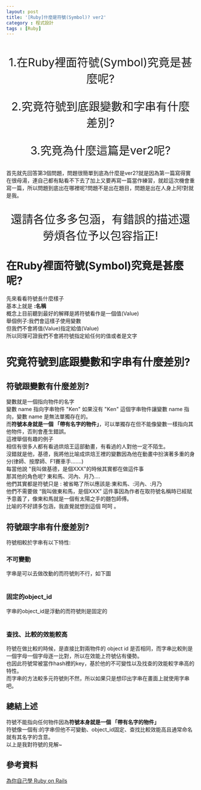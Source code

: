 ```yaml
---
layout: post
title: '[Ruby]什麼是符號(Symbol)? ver2'
category : 程式設計
tags : [Ruby]
---
```


<img src="https://miro.medium.com/max/963/1*9J4PA97thU2ETWAwaUkcrg.png" alt="">
  <p style="font-size:30px; text-align: center;">1.在Ruby裡面符號(Symbol)究竟是甚麼呢?</p>
  <p style="font-size:30px; text-align: center;">2.究竟符號到底跟變數和字串有什麼差別?</p>
  <p style="font-size:30px; text-align: center;">3.究竟為什麼這篇是ver2呢?</p>

<div class="article">
  首先就先回答第3個問題，問題很簡單到底為什麼是ver2?就是因為第一篇寫得實在很母湯，連自己都有點看不下去了加上又要再寫一篇當作練習，就趁這次機會重寫一篇，所以問題到底出在哪裡呢?問題不是出在題目，問題是出在人身上阿!對就是我。
</div> 

<p style="font-size:30px; text-align: center;">還請各位多多包涵，有錯誤的描述還勞煩各位予以包容指正!</p>

<h1>在Ruby裡面符號(Symbol)究竟是甚麼呢?</h1>
<div class="article">
  先來看看符號長什麼樣子
</div> 
<img src="https://miro.medium.com/max/963/1*ds2M-uAenJJ7ex0WRadyAg.png" alt="">
<div class="article">
  基本上就是 <strong>:名稱</strong>
  <br>
  概念上目前聽到最好的解釋是將符號看作是一個值(Value)
  <br>
  舉個例子:我們會這樣子使用變數
</div>
<img src="https://miro.medium.com/max/963/1*xh71Mxn7FGwTaK-G0c4K4g.png" alt="">
<div class="article">
  但我們不會將值(Value)指定給值(Value)
</div>
<img src="https://miro.medium.com/max/963/1*DhGsjxgoVEXjoW3L7CLlhw.png" alt="">
<div class="article">
  所以同理可證我們不會將符號指定給任何的值或者是文字
</div>

<h1>究竟符號到底跟變數和字串有什麼差別?</h1>
<h2>符號跟變數有什麼差別?</h2>
<div class="article">
  變數就是一個指向物件的名字
</div>
<img src="https://miro.medium.com/max/963/1*GHGhHsW5wuYFLp4Hi66iiA.png" alt="">
<div class="article">
  變數 name 指向字串物件 "Ken" 如果沒有 "Ken" 這個字串物件讓變數 name 指向，變數 name 是無法單獨存在的。
</div>
<div class="article">
  而<strong>符號本身就是一個 「帶有名字的物件」</strong>，可以單獨存在但不能像變數一樣指向其他物件，否則會產生錯誤。
</div>
<img src="https://miro.medium.com/max/963/1*6mqfrHaJCUKUgV6Cdns8kQ.png" alt="">
<div class="article">
  這裡舉個有趣的例子<br>
  相信有很多人都有看過烘焙王這部動畫，有看過的人對他一定不陌生。
</div>
<img src="https://miro.medium.com/max/963/1*9J4PA97thU2ETWAwaUkcrg.png" alt="">
<div class="article">
  沒錯就是他，基德，我將他比喻成烘焙王裡的變數因為他在動畫中扮演著多重的身分(律師、按摩師、F1賽車手…….)
</div>
<img src="https://miro.medium.com/max/736/1*DzMfx5aJRe1FHkWY7UdSrQ.png" alt="">
<div class="article">
  每當他說 "我叫做基德，是個XXX"的時候其實都在做這件事
</div>
<img src="https://miro.medium.com/max/963/1*oFQ3_9enXR6Ryo2EoNMrgA.png" alt="">
<div class="article">
  那其他的角色呢? 東和馬、河內、月乃….<br>
  他們其實都是符號只是 : 被省略了所以應該是:東和馬、:河內、:月乃<br>
  他們不需要做 “我叫做東和馬，是個XXX” 這件事因為作者在取符號名稱時已經賦予意義了，像東和馬就是一個有太陽之手的麵包師傅。<br>
  比喻的不好請多包涵，我直覺就想到這個 呵呵 。
</div>
<h2>符號跟字串有什麼差別?</h2>
<div class="article">
  符號相較於字串有以下特性:
</div>
<h3>不可變動</h3>
<div class="article">
  字串是可以去做改動的而符號則不行，如下圖
</div>
<img src="https://miro.medium.com/max/963/1*jRa0UcF_eteYCVxuQpo1og.png" alt="">
<img src="https://miro.medium.com/max/963/1*AYq5dup1l37-brmUZHwFXA.png" alt="">
<h3>固定的object_id</h3>
<div class="article">
  字串的object_id是浮動的而符號則是固定的
</div>
<img src="https://miro.medium.com/max/963/1*Zp581G-PzeQkFh3Rprbepw.png" alt="">
<img src="https://miro.medium.com/max/963/1*u6eRH5oIbvvRq9S7aeWqJA.png" alt="">
<h3>查找、比較的效能較高</h3>
<div class="article">
  符號在做比較的時候，是直接比對兩物件的 object id 是否相同，而字串比較則是一個字母一個字母逐一比對，所以在效能上符號佔有優勢。<br>
  也因此符號常被當作hash裡的key，基於他的不可變性以及找查的效能較字串高的特性。<br>
  而字串的方法較多元符號則不然，所以如果只是想印出字串在畫面上就使用字串吧。
</div>
<h2>總結上述</h2>
<div class="article">
  符號不能指向任何物件因為<strong>符號本身就是一個 「帶有名字的物件」</strong><br>
  符號像一個有:的字串但他不可變動、object_id固定、查找比較效能高且通常命名就有其名字的含意。<br>
  以上是我對符號的見解~
</div>
<h2>參考資料</h2>
<a href="https://railsbook.tw/chapters/06-ruby-basic-2.html#symbol_class">為你自己學 Ruby on Rails</a>